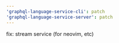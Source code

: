 ```yaml
---
'graphql-language-service-cli': patch
'graphql-language-service-server': patch
---
```


fix: stream service (for neovim, etc)

